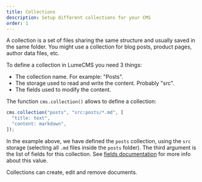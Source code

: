 ```yaml
---
title: Collections
description: Setup different collections for your CMS
order: 1
---
```


A collection is a set of files sharing the same structure and usually saved in
the same folder. You might use a collection for blog posts, product pages,
author data files, etc.

To define a collection in LumeCMS you need 3 things:

- The collection name. For example: "Posts".
- The storage used to read and write the content. Probably "src".
- The fields used to modify the content.

The function `cms.collection()` allows to define a collection:

```ts
cms.collection("posts", "src:posts/*.md", [
  "title: text",
  "content: markdown",
]);
```

In the example above, we have defined the `posts` collection, using the `src`
storage (selecting all `.md` files inside the `posts` folder). The third
argument is the list of fields for this collection. See
[fields documentation](./fields.md) for more info about this value.

Collections can create, edit and remove documents.

